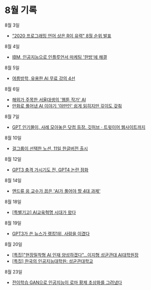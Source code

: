 # 8월 기록

8월 3일
- ["2020 프로그래밍 언어 상은 R이 유력" 8월 순위 발표](http://www.aitimes.com/news/articleView.html?idxno=131207)

8월 4일
- [IBM, 인공지능으로 인플루언서 마케팅 '한방'에 해결](http://www.aitimes.com/news/articleView.html?idxno=131251)

8월 5일
- [여름방학, 유용한 AI 무료 강의 4선](http://www.aitimes.com/news/articleView.html?idxno=131280)

8월 6일
- [해외가 주목한 서울대생의 '웹툰 작가' AI](http://www.aitimes.com/news/articleView.html?idxno=131275)
- [만화로 풀어낸 AI 이야기 '야만인' 쉽게 읽히지만 깊이도 갖춰](http://www.aitimes.com/news/articleView.html?idxno=131334)

8월 7일
- [GPT 인기몰이, 사례 모아놓은 닷컴 등장. 깃허브ㆍ트윗이어 웹사이트까지](http://www.aitimes.com/news/articleView.html?idxno=131365)

8월 10일
- [걸그룹이 선택한 노션, 11일 한글버전 출시](http://www.aitimes.com/news/articleView.html?idxno=131424)

8월 12일
- [GPT3 충격 가시기도 전, GPT4 논란 점화](http://www.aitimes.com/news/articleView.html?idxno=131416)

8월 14일
- [앤드류 응 교수가 꼽은 'AI가 풀어야 할 4대 과제'](http://www.aitimes.com/news/articleView.html?idxno=131542)

8월 18일
- [[특별기고] AI교육혁명 시대가 왔다](http://www.aitimes.com/news/articleView.html?idxno=131567)

8월 19일
- [GPT3가 쓴 뉴스가 랭킹1위, 사람을 이겼다](http://www.aitimes.com/news/articleView.html?idxno=131593&fbclid=IwAR3Rl2f4ehwZNAWQnyByWX53tzMgT_UQxvvoHTHmWJpl0dKE2HzG58n9IpE)

8월 20일
- [[특집]"현장밀착형 AI 인재 양성하겠다"...이지형 성균관대 AI대학원장](http://www.aitimes.com/news/articleView.html?idxno=131568)
- [[특집] 한국의 인공지능대학원: 성균관대학교](http://www.aitimes.com/news/articleView.html?idxno=131579)

8월 23일
- [전이학습 GAN으로 인공지능이 로마 황제 초상화를 그려냈다](http://www.aitimes.com/news/articleView.html?idxno=131583)




